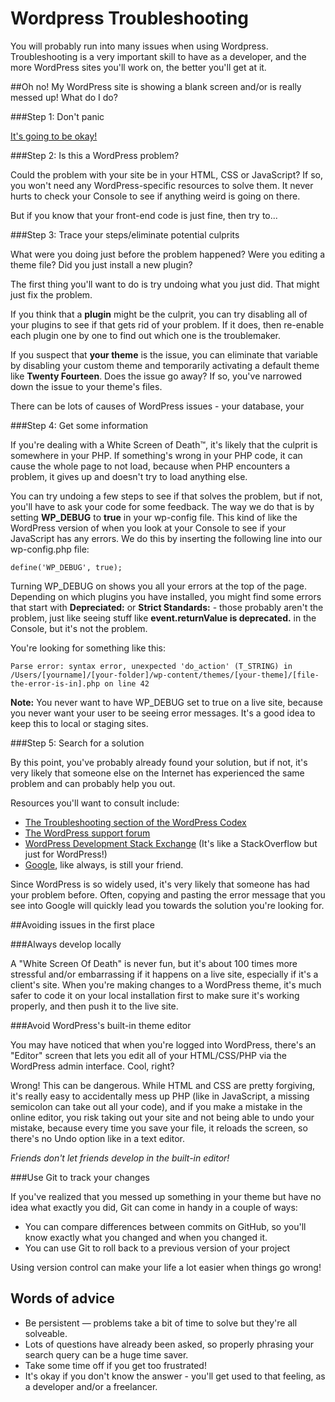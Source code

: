 # Wordpress Troubleshooting

You will probably run into many issues when using Wordpress. Troubleshooting is a very important skill to have as a developer, and the more WordPress sites you'll work on, the better you'll get at it.

##Oh no! My WordPress site is showing a blank screen and/or is really messed up! What do I do?

###Step 1: Don't panic

[It's going to be okay!](http://anongallery.org/img/9046/there-is-no-need-to-be-upset.gif)

###Step 2: Is this a WordPress problem?

Could the problem with your site be in your HTML, CSS or JavaScript? If so, you won't need any WordPress-specific resources to solve them. It never hurts to check your Console to see if anything weird is going on there.

But if you know that your front-end code is just fine, then try to...

###Step 3: Trace your steps/eliminate potential culprits

What were you doing just before the problem happened? Were you editing a theme file? Did you just install a new plugin?

The first thing you'll want to do is try undoing what you just did. That might just fix the problem.

If you think that a **plugin** might be the culprit, you can try disabling all of your plugins to see if that gets rid of your problem. If it does, then re-enable each plugin one by one to find out which one is the troublemaker.

If you suspect that **your theme** is the issue, you can eliminate that variable by disabling your custom theme and temporarily activating a default theme like **Twenty Fourteen**. Does the issue go away? If so, you've narrowed down the issue to your theme's files.

There can be lots of causes of WordPress issues - your database, your

###Step 4: Get some information

If you're dealing with a White Screen of Death™, it's likely that the culprit is somewhere in your PHP. If something's wrong in your PHP code, it can cause the whole page to not load, because when PHP encounters a problem, it gives up and doesn't try to load anything else.

You can try undoing a few steps to see if that solves the problem, but if not, you'll have to ask your code for some feedback. The way we do that is by setting **WP_DEBUG** to **true** in your wp-config file. This kind of like the WordPress version of when you look at your Console to see if your JavaScript has any errors. We do this by inserting the following line into our wp-config.php file:

	define('WP_DEBUG', true);
	
Turning WP_DEBUG on shows you all your errors at the top of the page. Depending on which plugins you have installed, you might find some errors that start with **Depreciated:** or **Strict Standards:** - those probably aren't the problem, just like seeing stuff like **event.returnValue is deprecated.** in the Console, but it's not the problem. 

You're looking for something like this:

	Parse error: syntax error, unexpected 'do_action' (T_STRING) in /Users/[yourname]/[your-folder]/wp-content/themes/[your-theme]/[file-the-error-is-in].php on line 42

**Note:** You never want to have WP_DEBUG set to true on a live site, because you never want your user to be seeing error messages. It's a good idea to keep this to local or staging sites.

###Step 5: Search for a solution

By this point, you've probably already found your solution, but if not, it's very likely that someone else on the Internet has experienced the same problem and can probably help you out.

Resources you'll want to consult include:

* [The Troubleshooting section of the WordPress Codex](http://codex.wordpress.org/Troubleshooting)
* [The WordPress support forum](http://www.wordpress.org/support/)
* [WordPress Development Stack Exchange](http://wordpress.stackexchange.com/) (It's like a StackOverflow but just for WordPress!)
* [Google](http://google.com), like always, is still your friend.

Since WordPress is so widely used, it's very likely that someone has had your problem before. Often, copying and pasting the error message that you see into Google will quickly lead you towards the solution you're looking for.

##Avoiding issues in the first place

###Always develop locally

A "White Screen Of Death" is never fun, but it's about 100 times more stressful and/or embarrassing if it happens on a live site, especially if it's a client's site. When you're making changes to a WordPress theme, it's much safer to code it on your local installation first to make sure it's working properly, and then push it to the live site.

###Avoid WordPress's built-in theme editor

You may have noticed that when you're logged into WordPress, there's an "Editor" screen that lets you edit all of your HTML/CSS/PHP via the WordPress admin interface. Cool, right?

Wrong! This can be dangerous. While HTML and CSS are pretty forgiving, it's really easy to accidentally mess up PHP (like in JavaScript, a missing semicolon can take out all your code), and if you make a mistake in the online editor, you risk taking out your site and not being able to undo your mistake, because every time you save your file, it reloads the screen, so there's no Undo option like in a text editor.

*Friends don't let friends develop in the built-in editor!*

###Use Git to track your changes

If you've realized that you messed up something in your theme but have no idea what exactly you did, Git can come in handy in a couple of ways:

* You can compare differences between commits on GitHub, so you'll know exactly what you changed and when you changed it.
* You can use Git to roll back to a previous version of your project

Using version control can make your life a lot easier when things go wrong!

## Words of advice

* Be persistent — problems take a bit of time to solve but they're all solveable.
* Lots of questions have already been asked, so properly phrasing your search query can be a huge time saver.
* Take some time off if you get too frustrated!
* It's okay if you don't know the answer - you'll get used to that feeling, as a developer and/or a freelancer.